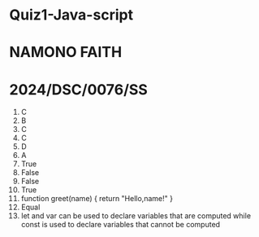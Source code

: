 # Quiz1-Java-script

# NAMONO FAITH
# 2024/DSC/0076/SS

1.  C
2.  B
3.  C
4.  C
5.  D
6.  A
7.  True
8.  False
9.  False
10. True
11. function greet(name) {
    return "Hello,name!"
}
12. Equal
13. let and var can be used to declare variables that are computed while const is used to declare variables that cannot be computed
 
